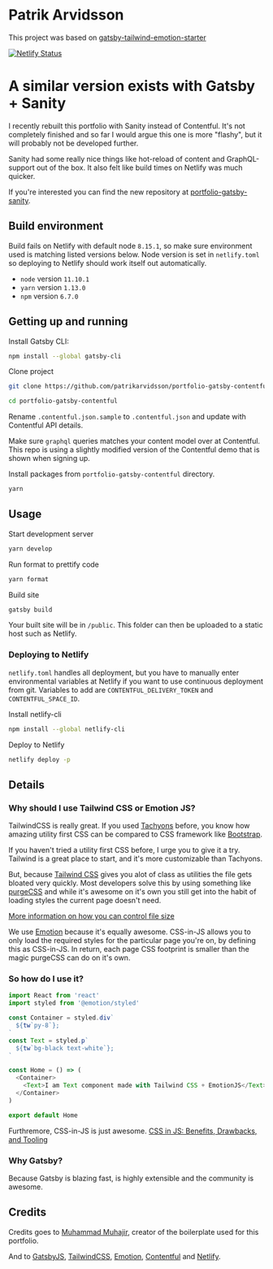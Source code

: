 # Patrik Arvidsson

This project was based on [gatsby-tailwind-emotion-starter](https://github.com/muhajirframe/gatsby-tailwind-emotion-starter) 

[![Netlify Status](https://api.netlify.com/api/v1/badges/bcafd0b8-adec-4262-9254-bf44652c74a5/deploy-status)](https://app.netlify.com/sites/portfolio-contentful/deploys)

# A similar version exists with Gatsby + Sanity

I recently rebuilt this portfolio with Sanity instead of Contentful. It's not
completely finished and so far I would argue this one is more "flashy", but it
will probably not be developed further.

Sanity had some really nice things like hot-reload of content and
GraphQL-support out of the box. It also felt like build times on Netlify was
much quicker.

If you're interested you can find the new repository at [portfolio-gatsby-sanity](https://github.com/patrikarvidsson/portfolio-gatsby-sanity).

## Build environment

Build fails on Netlify with default node `8.15.1`, so make sure environment used
is matching listed versions below. Node version is set in `netlify.toml` so
deploying to Netlify should work itself out automatically. 

- `node` version `11.10.1`
- `yarn` version `1.13.0`
- `npm` version `6.7.0`

## Getting up and running

Install Gatsby CLI:
```sh
npm install --global gatsby-cli
```

Clone project
```sh
git clone https://github.com/patrikarvidsson/portfolio-gatsby-contentful
```

```sh
cd portfolio-gatsby-contentful
```

Rename `.contentful.json.sample` to `.contentful.json` and update with
Contentful API details.

Make sure `graphql` queries matches your content model over at Contentful. This
repo is using a slightly modified version of the Contentful demo that is shown
when signing up.

Install packages from `portfolio-gatsby-contentful` directory.
```sh
yarn
```

## Usage

Start development server
```sh
yarn develop
```

Run format to prettify code
```sh
yarn format
```

Build site
```sh
gatsby build
```

Your built site will be in `/public`. This folder can then be uploaded to a
static host such as Netlify.

### Deploying to Netlify

`netlify.toml` handles all deployment, but you have to manually enter
environmental variables at Netlify if you want to use continuous deployment from
git. Variables to add are `CONTENTFUL_DELIVERY_TOKEN` and `CONTENTFUL_SPACE_ID`.

Install netlify-cli
```sh
npm install --global netlify-cli
```

Deploy to Netlify
``` sh
netlify deploy -p
```

## Details

### Why should I use Tailwind CSS or Emotion JS?

TailwindCSS is really great. If you used
[Tachyons](https://tachyons.io/) before, you know how amazing utility first CSS
can be compared to CSS framework like [Bootstrap](http://getbootstrap.com/).

If you haven't tried a utility first CSS before, I urge you to give it a try. Tailwind is
a great place to start, and it's more customizable than Tachyons.

But, because [Tailwind CSS](https://tailwindcss.com) gives you alot of class as
utilities the file gets bloated very quickly. Most developers solve this by
using something like [purgeCSS](https://github.com/FullHuman/purgecss) and while
it's awesome on it's own you still get into the habit of loading styles the
current page doesn't need.

[More information on how you can control file size](https://tailwindcss.com/docs/controlling-file-size)

We use [Emotion](https://github.com/emotion-js/emotion) because it's equally awesome. CSS-in-JS allows you to only load
the required styles for the particular page you're on, by defining this as
CSS-in-JS. In return, each page CSS footprint is smaller than the magic purgeCSS
can do on it's own.

### So how do I use it?

```javascript
import React from 'react'
import styled from '@emotion/styled'

const Container = styled.div`
  ${tw`py-8`};
`
const Text = styled.p`
  ${tw`bg-black text-white`};
`

const Home = () => (
  <Container>
    <Text>I am Text component made with Tailwind CSS + EmotionJS</Text>
  </Container>
)

export default Home
```

Furthremore, CSS-in-JS is just awesome. [CSS in JS: Benefits, Drawbacks, and Tooling](https://objectpartners.com/2017/11/03/css-in-js-benefits-drawbacks-and-tooling/)

### Why Gatsby?

Because Gatsby is blazing fast, is highly extensible and the community is
awesome. 

## Credits

Credits goes to [Muhammad Muhajir](https://github.com/muhajirdev), creator
of the boilerplate used for this portfolio.

And to [GatsbyJS](https://www.gatsbyjs.org/),
[TailwindCSS](https://tailwindcss.com/),
[Emotion](https://github.com/emotion-js/emotion),
[Contentful](https://www.contentful.com/) and [Netlify](https://www.netlify.com/).
